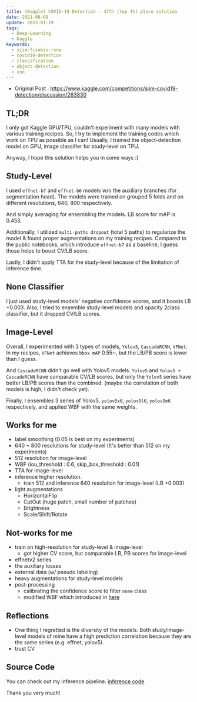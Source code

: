 ```yaml
---
title: (Kaggle) COVID-19 Detection - 47th (top 4%) place solution
date: 2021-08-09
update: 2023-01-19
tags:
  - Deep-Learning
  - Kaggle
keywords:
  - siim-fisabio-rsna
  - covid19-detection
  - classification
  - object-detection
  - cnn
---
```


* Original Post : <https://www.kaggle.com/competitions/siim-covid19-detection/discussion/263830>

## TL;DR

I only got Kaggle GPU/TPU, couldn't experiment with many models with various training recipes. So, I try to implement the training codes which work on TPU as possible as I can! Usually, I trained the object-detection model on GPU, image classifier for study-level on TPU.

Anyway, I hope this solution helps you in some ways :)

## Study-Level

I used `effnet-b7` and `effnet-b6` models w/o the auxiliary branches (for segmentation head). The models were trained on grouped 5 folds and on different resolutions, 640, 800 respectively.

And simply averaging for ensembling the models. LB score for mAP is 0.453. 

Additionally, I utilized `multi-paths dropout` (total 5 paths) to regularize the model & found proper augmentations on my training recipes. Compared to the public notebooks, which introduce `effnet-b7` as a baseline, I guess those helps to boost CV/LB score.

Lastly, I didn't apply TTA for the study-level because of the limitation of inference time.

## None Classifier

I just used study-level models' negative confidence scores, and it boosts LB +0.003. Also, I tried to ensemble study-level models and opacity 2class classifier, but it dropped CV/LB scores.

## Image-Level

Overall, I experimented with 3 types of models, `Yolov5`, `CascadeRCNN`, `VFNet`. In my recipes, `VFNet` achieves `bbox mAP` 0.55~, but the LB/PB score is lower than I guess.

And `CascadeRCNN` didn't go well with Yolov5 models. `Yolov5` and `Yolov5 + CascadeRCNN` have comparable CV/LB scores, but only the `Yolov5` series have better LB/PB scores than the combined. (maybe the correlation of both models is high, I didn't check yet).

Finally, I ensembles 3 series of Yolov5, `yolov5x6`, `yolov5l6`, `yolov5m6` respectively, and applied WBF with the same weights.

## Works for me

* label smoothing (0.05 is best on my experiments)
* 640 ~ 800 resolutions for study-level (It's better than 512 on my experiments)
* 512 resolution for image-level
* WBF (iou_threshold : 0.6, skip_box_threshold : 0.01)
* TTA for image-level
* inference higher resolution.
  * train 512 and inference 640 resolution for image-level (LB +0.003)
* light augmentations
  * HorizontalFlip
  * CutOut (huge patch, small number of patches)
  * Brightness
  * Scale/Shift/Rotate

## Not-works for me

* train on high-resolution for study-level & image-level
  * got higher CV score, but comparable LB, PB scores for image-level
* effnetv2 series
* the auxiliary losses
* external data (w/ pseudo labeling)
* heavy augmentations for study-level models
* post-processing
  * calibrating the confidence score to filter `none` class
  * modified WBF which introduced in [here](https://www.kaggle.com/shonenkov/wbf-over-tta-single-model-efficientdet)

## Reflections

* One thing I regretted is the diversity of the models. Both study/image-level models of mine have a high prediction correlation because they are the same series (e.g. effnet, yolov5).
* trust CV

## Source Code

You can check out my inference pipeline. [inference code](https://www.kaggle.com/kozistr/infer-efnb6-7-yolov5m-l-x6?scriptVersionId=69448986)

Thank you very much!
